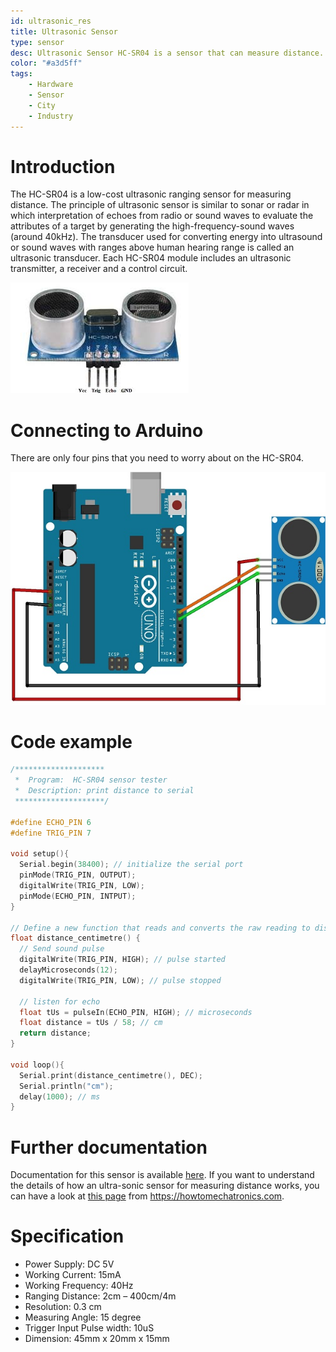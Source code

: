 ```yaml
---
id: ultrasonic_res
title: Ultrasonic Sensor
type: sensor
desc: Ultrasonic Sensor HC-SR04 is a sensor that can measure distance. It emits an ultrasound at 40 000 Hz (40kHz) which travels through the air and if there is an object or obstacle on its path It will bounce back to the module.
color: "#a3d5ff"
tags:
    - Hardware
    - Sensor
    - City
    - Industry
---
```


# Introduction

The HC-SR04 is a low-cost ultrasonic ranging sensor for measuring distance. The principle of ultrasonic sensor is similar to sonar or radar in which  interpretation of echoes from radio or sound waves to evaluate the attributes of a target by generating the high-frequency-sound waves (around 40kHz). The transducer used for converting energy into ultrasound or sound waves with ranges above human hearing range is called an ultrasonic transducer. Each HC-SR04 module includes an ultrasonic transmitter, a receiver and a control circuit.

![hc-sr04](img/hc-sr04.jpg)


# Connecting to Arduino

There are only four pins that you need to worry about on the HC-SR04.

![hc-sr04](img/hc-sr04-arduino.jpg)

# Code example

```c
/********************
 *  Program:  HC-SR04 sensor tester
 *  Description: print distance to serial
 ********************/

#define ECHO_PIN 6 	
#define TRIG_PIN 7 

void setup(){
  Serial.begin(38400); // initialize the serial port
  pinMode(TRIG_PIN, OUTPUT);
  digitalWrite(TRIG_PIN, LOW);
  pinMode(ECHO_PIN, INTPUT);
}

// Define a new function that reads and converts the raw reading to distance (cm)
float distance_centimetre() {
  // Send sound pulse
  digitalWrite(TRIG_PIN, HIGH); // pulse started
  delayMicroseconds(12);
  digitalWrite(TRIG_PIN, LOW); // pulse stopped

  // listen for echo 
  float tUs = pulseIn(ECHO_PIN, HIGH); // microseconds
  float distance = tUs / 58; // cm 
  return distance;
}

void loop(){
  Serial.print(distance_centimetre(), DEC);
  Serial.println("cm");
  delay(1000); // ms 
}
```

# Further documentation

Documentation for this sensor is available [here](https://cdn.sparkfun.com/datasheets/Sensors/Proximity/HCSR04.pdf). If you want to understand the details of how an ultra-sonic sensor for measuring distance works, you can have a look at [this page](https://howtomechatronics.com/tutorials/arduino/ultrasonic-sensor-hc-sr04/) from https://howtomechatronics.com.


# Specification

- Power Supply: DC 5V
- Working Current: 15mA
- Working Frequency: 40Hz
- Ranging Distance: 2cm – 400cm/4m
- Resolution: 0.3 cm
- Measuring Angle: 15 degree
- Trigger Input Pulse width: 10uS
- Dimension: 45mm x 20mm x 15mm
